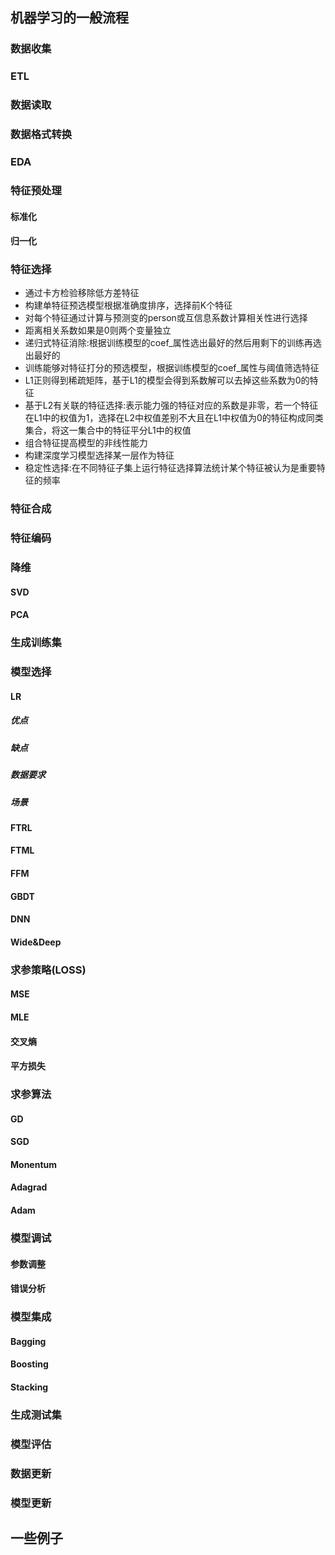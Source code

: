 ## 机器学习的一般流程

### 数据收集

### ETL

### 数据读取

### 数据格式转换

### EDA

### 特征预处理
#### 标准化
#### 归一化

### 特征选择

* 通过卡方检验移除低方差特征
* 构建单特征预选模型根据准确度排序，选择前K个特征
* 对每个特征通过计算与预测变的person或互信息系数计算相关性进行选择
* 距离相关系数如果是0则两个变量独立
* 递归式特征消除:根据训练模型的coef_属性选出最好的然后用剩下的训练再选出最好的
* 训练能够对特征打分的预选模型，根据训练模型的coef_属性与阈值筛选特征
* L1正则得到稀疏矩阵，基于L1的模型会得到系数解可以去掉这些系数为0的特征
* 基于L2有关联的特征选择:表示能力强的特征对应的系数是非零，若一个特征在L1中的权值为1，选择在L2中权值差别不大且在L1中权值为0的特征构成同类集合，将这一集合中的特征平分L1中的权值
* 组合特征提高模型的非线性能力
* 构建深度学习模型选择某一层作为特征
* 稳定性选择:在不同特征子集上运行特征选择算法统计某个特征被认为是重要特征的频率

### 特征合成

### 特征编码

### 降维
#### SVD
#### PCA

### 生成训练集

### 模型选择
#### LR
##### 优点
##### 缺点
##### 数据要求
##### 场景

#### FTRL
#### FTML
#### FFM
#### GBDT
#### DNN
#### Wide&Deep

### 求参策略(LOSS)
#### MSE
#### MLE
#### 交叉熵
#### 平方损失

### 求参算法
#### GD
#### SGD
#### Monentum
#### Adagrad
#### Adam

### 模型调试
#### 参数调整
#### 错误分析

### 模型集成
#### Bagging
#### Boosting
#### Stacking

### 生成测试集

### 模型评估

### 数据更新

### 模型更新

## 一些例子
